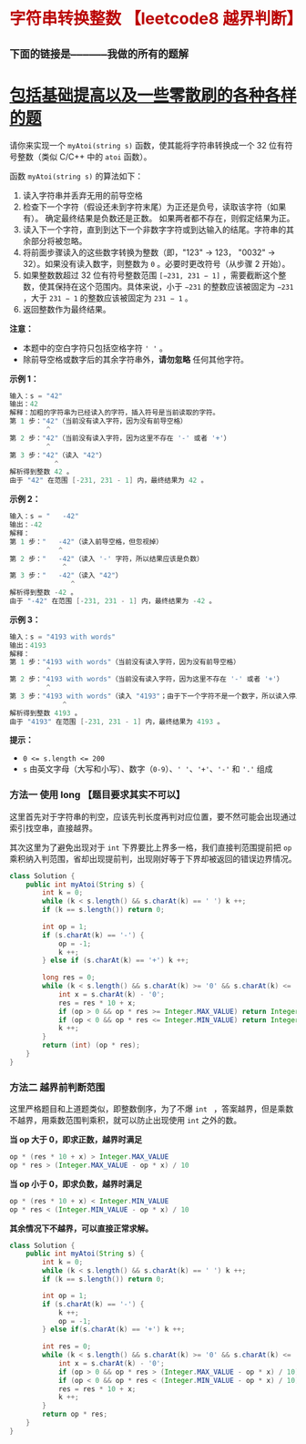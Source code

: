 # <font color='bb000'>字符串转换整数 【leetcode8 越界判断】</font>


## **`下面的链接是——————我做的所有的题解`**

# [包括基础提高以及一些零散刷的各种各样的题](https://www.acwing.com/blog/content/33005/) 

请你来实现一个 `myAtoi(string s)` 函数，使其能将字符串转换成一个 32 位有符号整数（类似 C/C++ 中的 `atoi` 函数）。

函数 `myAtoi(string s)` 的算法如下：

1. 读入字符串并丢弃无用的前导空格
2. 检查下一个字符（假设还未到字符末尾）为正还是负号，读取该字符（如果有）。 确定最终结果是负数还是正数。 如果两者都不存在，则假定结果为正。
3. 读入下一个字符，直到到达下一个非数字字符或到达输入的结尾。字符串的其余部分将被忽略。
4. 将前面步骤读入的这些数字转换为整数（即，"123" -> 123， "0032" -> 32）。如果没有读入数字，则整数为 `0` 。必要时更改符号（从步骤 2 开始）。
5. 如果整数数超过 32 位有符号整数范围 `[−231, 231 − 1]` ，需要截断这个整数，使其保持在这个范围内。具体来说，小于 `−231` 的整数应该被固定为 `−231` ，大于 `231 − 1` 的整数应该被固定为 `231 − 1` 。
6. 返回整数作为最终结果。

**注意：**

- 本题中的空白字符只包括空格字符 `' '` 。
- 除前导空格或数字后的其余字符串外，**请勿忽略** 任何其他字符。

 

**示例 1：**

```java
输入：s = "42"
输出：42
解释：加粗的字符串为已经读入的字符，插入符号是当前读取的字符。
第 1 步："42"（当前没有读入字符，因为没有前导空格）
         ^
第 2 步："42"（当前没有读入字符，因为这里不存在 '-' 或者 '+'）
         ^
第 3 步："42"（读入 "42"）
           ^
解析得到整数 42 。
由于 "42" 在范围 [-231, 231 - 1] 内，最终结果为 42 。
```

**示例 2：**

```java
输入：s = "   -42"
输出：-42
解释：
第 1 步："   -42"（读入前导空格，但忽视掉）
            ^
第 2 步："   -42"（读入 '-' 字符，所以结果应该是负数）
             ^
第 3 步："   -42"（读入 "42"）
               ^
解析得到整数 -42 。
由于 "-42" 在范围 [-231, 231 - 1] 内，最终结果为 -42 。
```

**示例 3：**

```java
输入：s = "4193 with words"
输出：4193
解释：
第 1 步："4193 with words"（当前没有读入字符，因为没有前导空格）
         ^
第 2 步："4193 with words"（当前没有读入字符，因为这里不存在 '-' 或者 '+'）
         ^
第 3 步："4193 with words"（读入 "4193"；由于下一个字符不是一个数字，所以读入停止）
             ^
解析得到整数 4193 。
由于 "4193" 在范围 [-231, 231 - 1] 内，最终结果为 4193 。
```

 

**提示：**

- `0 <= s.length <= 200`
- `s` 由英文字母（大写和小写）、数字（`0-9`）、`' '`、`'+'`、`'-'` 和 `'.'` 组成



### 方法一 使用 long 【题目要求其实不可以】

这里首先对于字符串的判空，应该先判长度再判对应位置，要不然可能会出现通过索引找空串，直接越界。

其次这里为了避免出现对于 `int` 下界要比上界多一格，我们直接判范围提前把 `op` 乘积纳入判范围，省却出现提前判，出现刚好等于下界却被返回的错误边界情况。

```java
class Solution {
    public int myAtoi(String s) {
        int k = 0;
        while (k < s.length() && s.charAt(k) == ' ') k ++;
        if (k == s.length()) return 0;
        
        int op = 1;
        if (s.charAt(k) == '-') {
            op = -1;
            k ++;
        } else if (s.charAt(k) == '+') k ++;
        
        long res = 0;
        while (k < s.length() && s.charAt(k) >= '0' && s.charAt(k) <= '9') {
            int x = s.charAt(k) - '0';
            res = res * 10 + x;
            if (op > 0 && op * res >= Integer.MAX_VALUE) return Integer.MAX_VALUE;
            if (op < 0 && op * res <= Integer.MIN_VALUE) return Integer.MIN_VALUE;
            k ++;
        }
        return (int) (op * res);
    }
}
```



### 方法二 越界前判断范围

这里严格题目和上道题类似，即整数倒序，为了不爆 `int ` ，答案越界，但是乘数不越界，用乘数范围判乘积，就可以防止出现使用 `int` 之外的数。

**当 op 大于 0，即求正数，越界时满足**

```java
op * (res * 10 + x) > Integer.MAX_VALUE 
op * res > (Integer.MAX_VALUE - op * x) / 10     
```

**当 op 小于 0，即求负数，越界时满足**

```java
op * (res * 10 + x) < Integer.MIN_VALUE
op * res < (Integer.MIN_VALUE - op * x) / 10    
```

**其余情况下不越界，可以直接正常求解。**

```java
class Solution {
    public int myAtoi(String s) {
        int k = 0;
        while (k < s.length() && s.charAt(k) == ' ') k ++;
        if (k == s.length()) return 0;

        int op = 1;
        if (s.charAt(k) == '-') {
            k ++;
            op = -1;
        } else if(s.charAt(k) == '+') k ++;
        
        int res = 0;
        while (k < s.length() && s.charAt(k) >= '0' && s.charAt(k) <= '9') {
            int x = s.charAt(k) - '0';
            if (op > 0 && op * res > (Integer.MAX_VALUE - op * x) / 10) return Integer.MAX_VALUE;
            if (op < 0 && op * res < (Integer.MIN_VALUE - op * x) / 10) return Integer.MIN_VALUE;
            res = res * 10 + x;
            k ++;
        }
        return op * res;
    }
}
```

